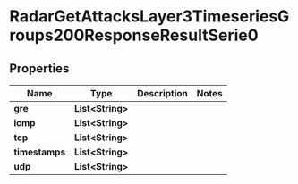 

# RadarGetAttacksLayer3TimeseriesGroups200ResponseResultSerie0


## Properties

| Name | Type | Description | Notes |
|------------ | ------------- | ------------- | -------------|
|**gre** | **List&lt;String&gt;** |  |  |
|**icmp** | **List&lt;String&gt;** |  |  |
|**tcp** | **List&lt;String&gt;** |  |  |
|**timestamps** | **List&lt;String&gt;** |  |  |
|**udp** | **List&lt;String&gt;** |  |  |



